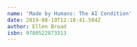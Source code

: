```yaml
---
name: 'Made by Humans: The AI Condition'
date: 2019-08-19T12:18:41.504Z
author: Ellen Broad
isbn: 9780522873313
---
```


